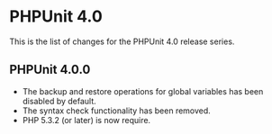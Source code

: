 PHPUnit 4.0
===========

This is the list of changes for the PHPUnit 4.0 release series.

PHPUnit 4.0.0
-------------

* The backup and restore operations for global variables has been disabled by default.
* The syntax check functionality has been removed.
* PHP 5.3.2 (or later) is now require.
